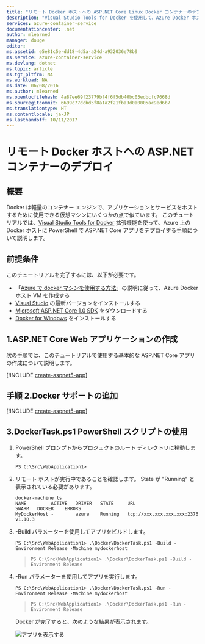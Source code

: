 ```yaml
---
title: "リモート Docker ホストへの ASP.NET Core Linux Docker コンテナーのデプロイ | Microsoft Docs"
description: "Visual Studio Tools for Docker を使用して、Azure Docker ホストの Linux VM で実行されている Docker コンテナーに ASP.NET Core Web アプリをデプロイする方法を説明します。"
services: azure-container-service
documentationcenter: .net
author: mlearned
manager: douge
editor: 
ms.assetid: e5e81c5e-dd18-4d5a-a24d-a932036e78b9
ms.service: azure-container-service
ms.devlang: dotnet
ms.topic: article
ms.tgt_pltfrm: NA
ms.workload: NA
ms.date: 06/08/2016
ms.author: mlearned
ms.openlocfilehash: 4a87ee69f23779bf4f6f5db40bc05edbcfc7668d
ms.sourcegitcommit: 6699c77dcbd5f8a1a2f21fba3d0a0005ac9ed6b7
ms.translationtype: HT
ms.contentlocale: ja-JP
ms.lasthandoff: 10/11/2017
---
```

# <a name="deploy-an-aspnet-container-to-a-remote-docker-host"></a>リモート Docker ホストへの ASP.NET コンテナーのデプロイ
## <a name="overview"></a>概要
Docker は軽量のコンテナー エンジンで、アプリケーションとサービスをホストするために使用できる仮想マシンにいくつかの点で似ています。
このチュートリアルでは、[Visual Studio Tools for Docker](https://docs.microsoft.com/en-us/dotnet/articles/core/docker/visual-studio-tools-for-docker) 拡張機能を使って、Azure 上の Docker ホストに PowerShell で ASP.NET Core アプリをデプロイする手順について説明します。

## <a name="prerequisites"></a>前提条件
このチュートリアルを完了するには、以下が必要です。

* 「[Azure で docker マシンを使用する方法](virtual-machines/linux/docker-machine.md?toc=%2fazure%2fvirtual-machines%2flinux%2ftoc.json)」の説明に従って、Azure Docker ホスト VM を作成する
* [Visual Studio](https://www.visualstudio.com/downloads/) の最新バージョンをインストールする
* [Microsoft ASP.NET Core 1.0 SDK](https://go.microsoft.com/fwlink/?LinkID=809122) をダウンロードする
* [Docker for Windows](https://docs.docker.com/docker-for-windows/install/) をインストールする

## <a name="1-create-an-aspnet-core-web-app"></a>1.ASP.NET Core Web アプリケーションの作成
次の手順では、このチュートリアルで使用する基本的な ASP.NET Core アプリの作成について説明します。

[!INCLUDE [create-aspnet5-app](../includes/create-aspnet5-app.md)]

## <a name="2-add-docker-support"></a>手順 2.Docker サポートの追加
[!INCLUDE [create-aspnet5-app](../includes/vs-azure-tools-docker-add-docker-support.md)]

## <a name="3-use-the-dockertaskps1-powershell-script"></a>3.DockerTask.ps1 PowerShell スクリプトの使用
1. PowerShell プロンプトからプロジェクトのルート ディレクトリに移動します。 
   
   ```
   PS C:\Src\WebApplication1>
   ```
2. リモート ホストが実行中であることを確認します。 State が "Running" と表示されている必要があります。 
   
   ```
   docker-machine ls
   NAME         ACTIVE   DRIVER   STATE     URL                        SWARM   DOCKER    ERRORS
   MyDockerHost -        azure    Running   tcp://xxx.xxx.xxx.xxx:2376         v1.10.3
   ```
   
3. -Build パラメーターを使用してアプリをビルドします。
   
   ```
   PS C:\Src\WebApplication1> .\Docker\DockerTask.ps1 -Build -Environment Release -Machine mydockerhost
   ```  

   > ```
   > PS C:\Src\WebApplication1> .\Docker\DockerTask.ps1 -Build -Environment Release 
   > ```  
   > 
   > 
4. -Run パラメーターを使用してアプリを実行します。
   
   ```
   PS C:\Src\WebApplication1> .\Docker\DockerTask.ps1 -Run -Environment Release -Machine mydockerhost
   ```
   
   > ```
   > PS C:\Src\WebApplication1> .\Docker\DockerTask.ps1 -Run -Environment Release 
   > ```
   > 
   > 
   
   Docker が完了すると、次のような結果が表示されます。
   
   ![アプリを表示する][3]

[0]:./media/vs-azure-tools-docker-hosting-web-apps-in-docker/docker-props-in-solution-explorer.png
[1]:./media/vs-azure-tools-docker-hosting-web-apps-in-docker/change-docker-machine-name.png
[2]:./media/vs-azure-tools-docker-hosting-web-apps-in-docker/launch-application.png
[3]:./media/vs-azure-tools-docker-hosting-web-apps-in-docker/view-application.png
